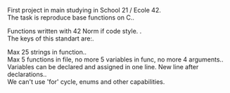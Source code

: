 First project in main studying in School 21 / Ecole 42.<br/>
The task is reproduce base functions on C..<br/>

Functions written with 42 Norm if code style. .<br/>
The keys of this standart are:.<br/>

Max 25 strings in function..<br/>
Max 5 functions in file, no more 5 variables in func, no more 4 arguments..<br/>
Variables can be declared and assigned in one line. New line after declarations..<br/>
We can't use 'for' cycle, enums and other capabilities.<br/>
